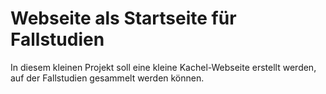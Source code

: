 # Webseite als Startseite für Fallstudien

In diesem kleinen Projekt soll eine kleine Kachel-Webseite erstellt werden, auf der Fallstudien gesammelt werden können.

